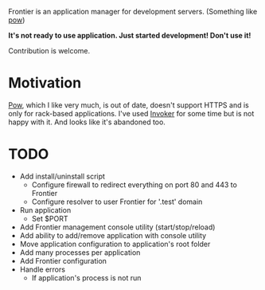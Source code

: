 Frontier is an application manager for development servers.
(Something like [pow](http://pow.cx))

**It's not ready to use application. Just started development! Don't use it!**

Contribution is welcome.

# Motivation

[Pow](http://pow.cx), which I like very much, is out of date,
doesn't support HTTPS and is only for rack-based applications. I've used
[Invoker](http://invoker.codemancers.com) for some time but is not happy
with it. And looks like it's abandoned too.

# TODO

* Add install/uninstall script
  * Configure firewall to redirect everything on port 80 and 443 to
    Frontier
  * Configure resolver to user Frontier for '.test' domain
* Run application
  * Set $PORT
* Add Frontier management console utility (start/stop/reload)
* Add ability to add/remove application with console utility
* Move application configuration to application's root folder
* Add many processes per application
* Add Frontier configuration
* Handle errors
  * If application's process is not run
